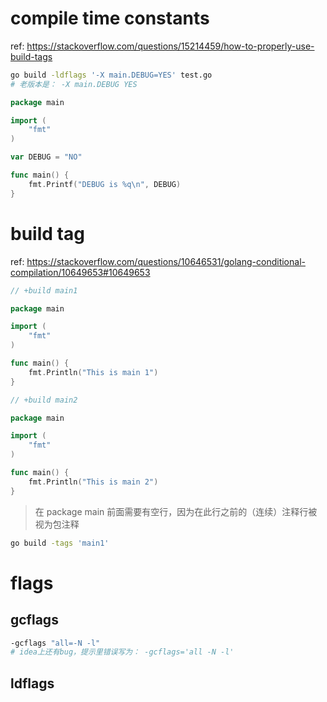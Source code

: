 





# compile time constants

ref: https://stackoverflow.com/questions/15214459/how-to-properly-use-build-tags



```sh
go build -ldflags '-X main.DEBUG=YES' test.go
# 老版本是： -X main.DEBUG YES
```



```go
package main

import (
    "fmt"
)

var DEBUG = "NO"

func main() {
    fmt.Printf("DEBUG is %q\n", DEBUG)
}
```





# build tag



ref: https://stackoverflow.com/questions/10646531/golang-conditional-compilation/10649653#10649653



```go
// +build main1

package main

import (
    "fmt"
)

func main() {
    fmt.Println("This is main 1")
}

// +build main2

package main

import (
    "fmt"
)

func main() {
    fmt.Println("This is main 2")
}
```


> 在 package main 前面需要有空行，因为在此行之前的（连续）注释行被视为包注释



```sh
go build -tags 'main1'
```





# flags



## gcflags



```sh
-gcflags "all=-N -l"
# idea上还有bug，提示里错误写为： -gcflags='all -N -l'
```



## ldflags



```sh

```







